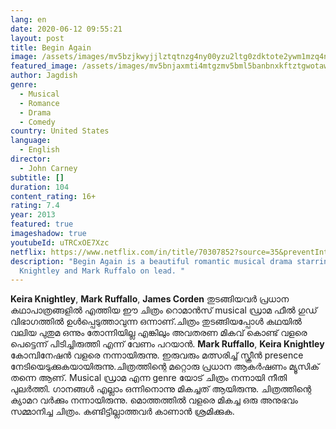 ```yaml
---
lang: en
date: 2020-06-12 09:55:21
layout: post
title: Begin Again
image: /assets/images/mv5bzjkwyjjlztqtnzg4ny00yzu2ltg0zdktote2ywm1mzq4nzy5xkeyxkfqcgdeqxvyntmymdkwmte-._v1_ql50_sy480_sx662_al_.jpg
featured_image: /assets/images/mv5bnjaxmti4mtgzmv5bml5banbnxkftztgwotawodewmje-._v1_ql50_sy500_cr0-0-334-500_al_.jpg
author: Jagdish
genre:
  - Musical
  - Romance
  - Drama
  - Comedy
country: United States
language:
  - English
director:
  - John Carney
subtitle: []
duration: 104
content_rating: 16+
rating: 7.4
year: 2013
featured: true
imageshadow: true
youtubeId: uTRCxOE7Xzc
netflix: https://www.netflix.com/in/title/70307852?source=35&preventIntent=true
description: "Begin Again is a beautiful romantic musical drama starring Keira
  Knightley and Mark Ruffalo on lead. "
---
```

**Keira Knightley**, **Mark Ruffallo**, **James Corden** തുടങ്ങിയവർ പ്രധാന കഥാപാത്രങ്ങളിൽ എത്തിയ ഈ ചിത്രം റൊമാൻസ് musical ഡ്രാമ ഫീൽ ഗുഡ് വിഭാഗത്തിൽ ഉൾപ്പെടുത്താവുന്ന ഒന്നാണ്.ചിത്രം തുടങ്ങിയപ്പോൾ കഥയിൽ വലിയ പുതുമ ഒന്നും തോന്നിയില്ല എങ്കിലും അവതരണ മികവ് കൊണ്ട് വളരെ പെട്ടെന്ന് പിടിച്ചിരുത്തി എന്ന് വേണം പറയാൻ. **Mark Ruffallo**, **Keira Knightley** കോമ്പിനേഷൻ വളരെ നന്നായിരുന്നു. ഇരുവരും മത്സരിച്ച് സ്ക്രീൻ presence നേടിയെടുക്കുകയായിരുന്നു.ചിത്രത്തിന്റെ മറ്റൊരു പ്രധാന ആകർഷണം മ്യൂസിക് തന്നെ ആണ്. Musical ഡ്രാമ എന്ന genre യോട് ചിത്രം നന്നായി നീതി പുലർത്തി. ഗാനങ്ങൾ എല്ലാം ഒന്നിനൊന്നു മികച്ചത് ആയിരുന്നു. ചിത്രത്തിന്റെ ക്യാമറ വർക്കും നന്നായിരുന്നു.
മൊത്തത്തിൽ വളരെ മികച്ച ഒരു അനുഭവം സമ്മാനിച്ച ചിത്രം. കണ്ടിട്ടില്ലാത്തവർ കാണാൻ ശ്രമിക്കുക.
